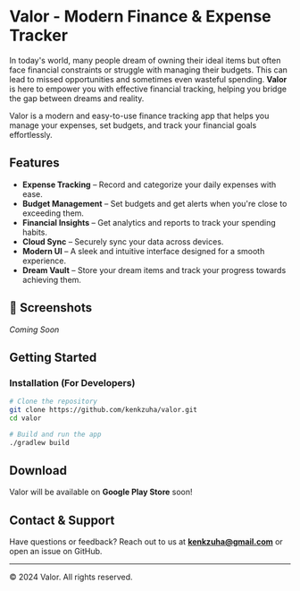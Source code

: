 # Valor - Modern Finance & Expense Tracker

In today's world, many people dream of owning their ideal items but often face financial constraints or struggle with managing their budgets. This can lead to missed opportunities and sometimes even wasteful spending. **Valor** is here to empower you with effective financial tracking, helping you bridge the gap between dreams and reality.

Valor is a modern and easy-to-use finance tracking app that helps you manage your expenses, set budgets, and track your financial goals effortlessly.

## Features
- **Expense Tracking** – Record and categorize your daily expenses with ease.
- **Budget Management** – Set budgets and get alerts when you're close to exceeding them.
- **Financial Insights** – Get analytics and reports to track your spending habits.
- **Cloud Sync** – Securely sync your data across devices.
- **Modern UI** – A sleek and intuitive interface designed for a smooth experience.
- **Dream Vault** – Store your dream items and track your progress towards achieving them.

## 📸 Screenshots
*Coming Soon*

## Getting Started
### Installation (For Developers)
```bash
# Clone the repository
git clone https://github.com/kenkzuha/valor.git
cd valor

# Build and run the app
./gradlew build
```

## Download
Valor will be available on **Google Play Store** soon!

## Contact & Support
Have questions or feedback? Reach out to us at **[kenkzuha@gmail.com](mailto:kenkzuha@gmail.com)** or open an issue on GitHub.

---
© 2024 Valor. All rights reserved. 

